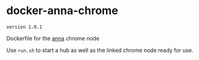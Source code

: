 # docker-anna-chrome
```version 1.0.1```

Dockerfile for the [anna](https://github.com/patrikpihlstrom/anna) chrome node

Use ```run.sh``` to start a hub as well as the linked chrome node ready for use.
